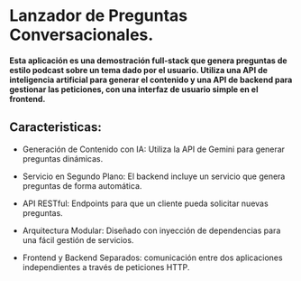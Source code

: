 # Lanzador de Preguntas Conversacionales.

#### Esta aplicación es una demostración full-stack que genera preguntas de estilo podcast sobre un tema dado por el usuario. Utiliza una API de inteligencia artificial para generar el contenido y una API de backend para gestionar las peticiones, con una interfaz de usuario simple en el frontend.

## Caracteristicas:
- Generación de Contenido con IA: Utiliza la API de Gemini para generar preguntas dinámicas.

- Servicio en Segundo Plano: El backend incluye un servicio que genera preguntas de forma automática.

- API RESTful: Endpoints para que un cliente pueda solicitar nuevas preguntas.

- Arquitectura Modular: Diseñado con inyección de dependencias para una fácil gestión de servicios.

- Frontend y Backend Separados: comunicación entre dos aplicaciones independientes a través de peticiones HTTP.
